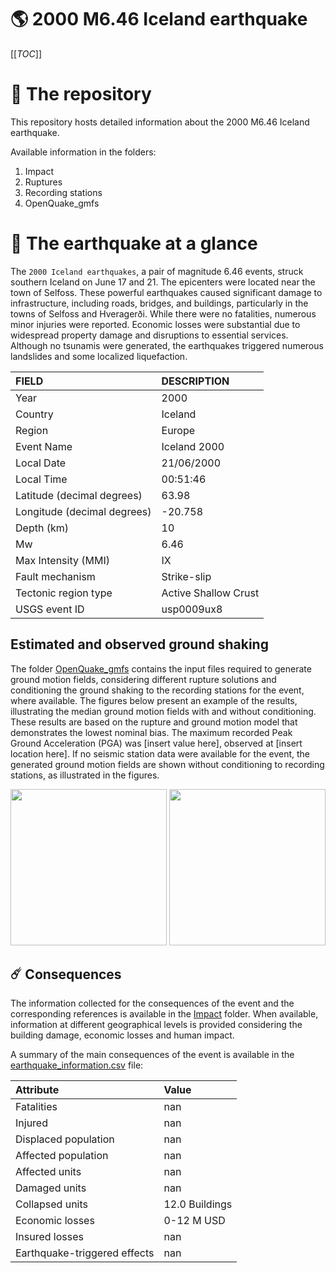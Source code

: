 # 🌎 2000 M6.46 Iceland earthquake
[[_TOC_]]

# 📂 The repository

This repository hosts detailed information about the 2000 M6.46 Iceland earthquake.

Available information in the folders:

1. Impact
2. Ruptures
3. Recording stations
4. OpenQuake_gmfs


# 🚀 The earthquake at a glance 

The `2000 Iceland earthquakes`, a pair of magnitude 6.46 events, struck southern Iceland on June 17 and 21. The epicenters were located near the town of Selfoss. These powerful earthquakes caused significant damage to infrastructure, including roads, bridges, and buildings, particularly in the towns of Selfoss and Hveragerði. While there were no fatalities, numerous minor injuries were reported. Economic losses were substantial due to widespread property damage and disruptions to essential services. Although no tsunamis were generated, the earthquakes triggered numerous landslides and some localized liquefaction.

| FIELD | DESCRIPTION |
|:-------|:-------------|
| Year | 2000 |
| Country | Iceland |
| Region | Europe |
| Event Name | Iceland 2000 |
| Local Date | 21/06/2000 |
| Local Time | 00:51:46 |
| Latitude (decimal degrees) | 63.98 |
| Longitude (decimal degrees) | -20.758 |
| Depth (km) | 10 |
| Mw | 6.46 |
| Max Intensity (MMI) | IX |
| Fault mechanism | Strike-slip |
| Tectonic region type | Active Shallow Crust |
| USGS event ID | usp0009ux8 |

## Estimated and observed ground shaking

The folder [OpenQuake_gmfs](./OpenQuake_gmfs/) contains the input files required to generate ground motion fields, considering different rupture solutions and conditioning the ground shaking to the recording stations for the event, where available. The figures below present an example of the results, illustrating the median ground motion fields with and without conditioning. These results are based on the rupture and ground motion model that demonstrates the lowest nominal bias. The maximum recorded Peak Ground Acceleration (PGA) was [insert value here], observed at [insert location here]. If no seismic station data were available for the event, the generated ground motion fields are shown without conditioning to recording stations, as illustrated in the figures.

<img src="./4_OpenQuake_gmfs/median_gmf_stations_none.png" height="250">
<img src="./4_OpenQuake_gmfs/median_gmf_stations_seismic.png" height="250">

## ☄️ Consequences

The information collected for the consequences of the event and the corresponding references is available in the [Impact](./Impact) folder. When available, information at different geographical levels is provided considering the building damage, economic losses and human impact.

A summary of the main consequences of the event is available in the [earthquake_information.csv](./earthquake_information.csv) file:

| Attribute | Value |
|:-------|:-------------|
| Fatalities | nan |
| Injured | nan |
| Displaced population | nan |
| Affected population | nan |
| Affected units | nan |
| Damaged units | nan |
| Collapsed units | 12.0 Buildings |
| Economic losses | 0-12 M USD |
| Insured losses | nan |
| Earthquake-triggered effects | nan |